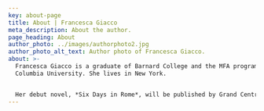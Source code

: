 ```yaml
---
key: about-page
title: About | Francesca Giacco
meta_description: About the author.
page_heading: About
author_photo: ../images/authorphoto2.jpg
author_photo_alt_text: Author photo of Francesca Giacco.
about: >-
  Francesca Giacco is a graduate of Barnard College and the MFA program at
  Columbia University. She lives in New York.


  Her debut novel, *Six Days in Rome*, will be published by Grand Central on May 3, 2022.
---
```

